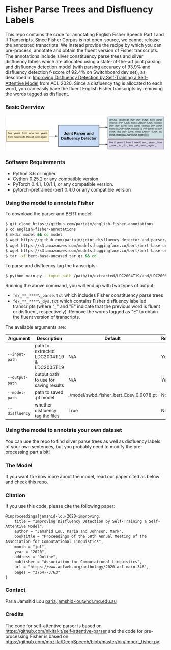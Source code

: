 # Fisher Parse Trees and Disfluency Labels
This repo contains the code for annotating English Fisher Speech Part I and II Transcripts. Since Fisher Corpus is not open-source, we cannot release the annotated transcripts. We instead provide the recipe by which you can pre-process, annotate and obtain the fluent version of Fisher transcripts. The annotations include silver constituency parse trees and silver disfluency labels which are allocated using a state-of-the-art joint parsing and disfluency detection model (with parsing accuracy of 93.9% and disfluency detection f-score of 92.4% on Switchboard dev set), as described in [Improving Disfluency Detection by Self-Training a Self-Attentive Model](https://www.aclweb.org/anthology/2020.acl-main.346/) from ACL 2020. Since a disfluency tag is allocated to each word, you can easily have the fluent English Fisher transcripts by removing the words tagged as disfluent.

### Basic Overview
![basic overview](img/basic.png "basic overview of joint parser and disfluency detector")

### Software Requirements
- Python 3.6 or higher.
- Cython 0.25.2 or any compatible version.
- PyTorch 0.4.1, 1.0/1.1, or any compatible version.
- pytorch-pretrained-bert 0.4.0 or any compatible version


### Using the model to annotate Fisher
To download the parser and BERT model:

```bash
$ git clone https://github.com/pariajm/english-fisher-annotations
$ cd english-fisher-annotations
$ mkdir model && cd model
$ wget https://github.com/pariajm/joint-disfluency-detector-and-parser/releases/download/naacl2019/swbd_fisher_bert_Edev.0.9078.pt
$ wget https://s3.amazonaws.com/models.huggingface.co/bert/bert-base-uncased-vocab.txt
$ wget https://s3.amazonaws.com/models.huggingface.co/bert/bert-base-uncased.tar.gz
$ tar -xf bert-base-uncased.tar.gz && cd ..
```

To parse and disfluency tag the transcripts:

```bash
$ python main.py --input-path /path/to/extracted/LDC2004T19/and/LDC2005T19 --output-path /path/to/outputs/for/saving/results --model-path ./model/swbd_fisher_bert_Edev.0.9078.pt 
```

Running the above command, you will end up with two types of output: 
* ```fe\_**_****\_parse.txt``` which includes Fisher constituency parse trees
* ```fe\_**_****\_dys.txt``` which contains Fisher disfluency labelled transcripts (where "\_" and "E" indicate that the previous word is fluent or disfluent, respectively). Remove the words tagged as "E" to obtain the fluent version of transcripts.


The available arguments are:

Argument | Description | Default | Required 
--- | --- | --- | ---
`--input-path` | path to extracted LDC2004T19 & LDC2005T19 | N/A | Yes
`--output-path` | output path to use for saving results | N/A | Yes
`--model-path` | path to saved .pt model | ./model/swbd_fisher_bert_Edev.0.9078.pt | No
`--disfluency` | whether disfluency tag the files | True | No


### Using the model to annotate your own dataset
You can use the repo to find silver parse trees as well as disfluency labels of your own sentences, but you probably need to modify the pre-processing part a bit!

### The Model
If you want to know more about the model, read our paper cited as below and check this [repo](https://github.com/pariajm/joint-disfluency-detection-and-parsing).

### Citation
If you use this code, please cite the following paper:
```
@inproceedings{jamshid-lou-2020-improving,
    title = "Improving Disfluency Detection by Self-Training a Self-Attentive Model",
    author = "Jamshid Lou, Paria and Johnson, Mark",
    booktitle = "Proceedings of the 58th Annual Meeting of the Association for Computational Linguistics",
    month = "jul",
    year = "2020",
    address = "Online",
    publisher = "Association for Computational Linguistics",
    url = "https://www.aclweb.org/anthology/2020.acl-main.346",
    pages = "3754--3763"
}
```

### Contact
Paria Jamshid Lou <paria.jamshid-lou@hdr.mq.edu.au>

### Credits
The code for self-attentive parser is based on https://github.com/nikitakit/self-attentive-parser and the code for pre-processing Fisher is based on https://github.com/mozilla/DeepSpeech/blob/master/bin/import_fisher.py.

